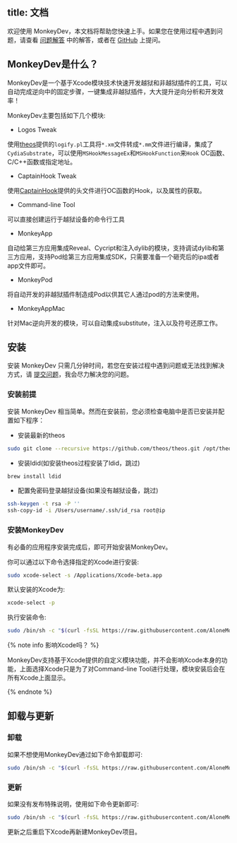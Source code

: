 title: 文档
---

欢迎使用 MonkeyDev，本文档将帮助您快速上手。如果您在使用过程中遇到问题，请查看 [问题解答](troubleshooting.html) 中的解答，或者在 [GitHub](https://github.com/AloneMonkey/MonkeyDev/issues) 上提问。

## MonkeyDev是什么？

MonkeyDev是一个基于Xcode模块技术快速开发越狱和非越狱插件的工具，可以自动完成逆向中的固定步骤，一键集成非越狱插件，大大提升逆向分析和开发效率！

MonkeyDev主要包括如下几个模块:

* Logos Tweak

使用[theos](https://github.com/theos/theos/wiki/Installation)提供的`logify.pl`工具将`*.xm`文件转成`*.mm`文件进行编译，集成了`CydiaSubstrate`，可以使用`MSHookMessageEx`和`MSHookFunction`来`Hook` OC函数、C/C++函数或指定地址。

* CaptainHook Tweak

使用[CaptainHook](https://github.com/rpetrich/CaptainHook/)提供的头文件进行OC函数的Hook，以及属性的获取。

* Command-line Tool

可以直接创建运行于越狱设备的命令行工具

* MonkeyApp

自动给第三方应用集成Reveal、Cycript和注入dylib的模块，支持调试dylib和第三方应用，支持Pod给第三方应用集成SDK，只需要准备一个砸壳后的ipa或者app文件即可。

* MonkeyPod

将自动开发的非越狱插件制造成Pod以供其它人通过pod的方法来使用。

* MonkeyAppMac

针对Mac逆向开发的模块，可以自动集成substitute，注入以及符号还原工作。

## 安装

安装 MonkeyDev 只需几分钟时间，若您在安装过程中遇到问题或无法找到解决方式，请 [提交问题](https://github.com/AloneMonkey/MonkeyDev/issues)，我会尽力解决您的问题。

### 安装前提

安装 MonkeyDev 相当简单。然而在安装前，您必须检查电脑中是否已安装并配置如下程序：

* 安装最新的theos

``` bash
sudo git clone --recursive https://github.com/theos/theos.git /opt/theos
```

* 安装ldid(如安装theos过程安装了ldid，跳过)

``` bash
brew install ldid
```

* 配置免密码登录越狱设备(如果没有越狱设备，跳过)

``` bash
ssh-keygen -t rsa -P ''
ssh-copy-id -i /Users/username/.ssh/id_rsa root@ip
```

### 安装MonkeyDev

有必备的应用程序安装完成后，即可开始安装MonkeyDev。

你可以通过以下命令选择指定的Xcode进行安装:

``` bash
sudo xcode-select -s /Applications/Xcode-beta.app
```

默认安装的Xcode为:

``` bash
xcode-select -p
```

执行安装命令:

``` bash
sudo /bin/sh -c "$(curl -fsSL https://raw.githubusercontent.com/AloneMonkey/MonkeyDev/master/bin/md-install)"
```

{% note info 影响Xcode吗？ %} 

MonkeyDev支持基于Xcode提供的自定义模块功能，并不会影响Xcode本身的功能，上面选择Xcode只是为了对Command-line Tool进行处理，模块安装后会在所有Xcode上面显示。

{% endnote %}

## 卸载与更新

### 卸载

如果不想使用MonkeyDev通过如下命令卸载即可:

``` bash
sudo /bin/sh -c "$(curl -fsSL https://raw.githubusercontent.com/AloneMonkey/MonkeyDev/master/bin/md-uninstall)"
```

### 更新

如果没有发布特殊说明，使用如下命令更新即可:


``` bash
sudo /bin/sh -c "$(curl -fsSL https://raw.githubusercontent.com/AloneMonkey/MonkeyDev/master/bin/md-update)"
```

更新之后重启下Xcode再新建MonkeyDev项目。

